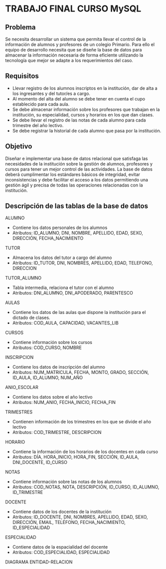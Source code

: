# TRABAJO FINAL CURSO MySQL 

## Problema
Se necesita desarrollar un sistema que permita llevar el control de la información de alumnos y profesores de un
colegio Primario. Para ello el equipo de desarrollo necesita que se diseñe la base de datos para almacenar la
información necesaria de forma eficiente utilizando la tecnología que mejor se adapte a los requerimientos del
caso.

## Requisitos
* Llevar registro de los alumnos inscriptos en la institución, dar de alta a los ingresantes y del tutor/es a cargo.
* Al momento del alta del alumno se debe tener en cuenta el cupo establecido para cada aula.
* Se debe almacenar información sobre los profesores que trabajan en la institución, su especialidad, cursos y
horarios en los que dan clases.
* Se debe llevar el registro de las notas de cada alumno para cada trimestre del año lectivo.
* Se debe registrar la historial de cada alumno que pasa por la institución.

## Objetivo
Diseñar e implementar una base de datos relacional que satisfaga las necesidades de la institución sobre la gestión
de alumnos, profesores y cursos para tener un mejor control de las actividades. La base de datos deberá
cumplimentar los estándares básicos de integridad, evitar inconsistencias y debe facilitar el acceso a los datos
permitiendo una gestión ágil y precisa de todas las operaciones relacionadas con la institución.

## Descripción de las tablas de la base de datos
ALUMNO
* Contiene los datos personales de los alumnos
* Atributos: ID_ALUMNO, DNI, NOMBRE, APELLIDO, EDAD, SEXO, DIRECCIÓN, FECHA_NACIMIENTO

TUTOR
* Almacena los datos del tutor a cargo del alumno
* Atributos: ID_TUTOR, DNI, NOMBRES, APELLIDO, EDAD, TELEFONO, DIRECCION

TUTOR_ALUMNO
* Tabla intermedia, relaciona el tutor con el alumno
* Atributos: DNI_ALUMNO, DNI_APODERADO, PARENTESCO

AULAS
* Contiene los datos de las aulas que dispone la institución para el dictado de clases.
* Atributos: COD_AULA, CAPACIDAD, VACANTES_LIB

CURSOS
* Contiene información sobre los cursos
* Atributos: COD_CURSO, NOMBRE

INSCRIPCION
* Contiene los datos de inscripción del alumno
* Atributos: NUM_MATRICULA, FECHA, MONTO, GRADO, SECCIÓN, ID_AULA, ID_ALUMNO, NUM_AÑO

ANIO_ESCOLAR
* Contiene los datos sobre el año lectivo
* Atributos: NUM_ANIO, FECHA_INICIO, FECHA_FIN

TRIMESTRES
* Contienen información de los trimestres en los que se divide el año lectivo
* Atributos: COD_TRIMESTRE, DESCRIPCION

HORARIO
* Contiene la información de los horarios de los docentes en cada curso
* Atributos: DÍA, HORA_INICIO, HORA_FIN, SECCIÓN, ID_AULA, DNI_DOCENTE, ID_CURSO

NOTAS
* Contiene información sobre las notas de los alumnos
* Atributos: COD_NOTAS, NOTA, DESCRIPCIÓN, ID_CURSO, ID_ALUMNO, ID_TRIMESTRE

DOCENTE
* Contiene datos de los docentes de la institución
* Atributos: ID_DOCENTE, DNI, NOMBRES, APELLIDO, EDAD, SEXO, DIRECCIÓN, EMAIL, TELÉFONO,
FECHA_NACIMIENTO, ID_ESPECIALIDAD

ESPECIALIDAD
* Contiene datos de la espacialidad del docente
* Atributos: COD_ESPECIALIDAD, ESPECIALIDAD

DIAGRAMA ENTIDAD-RELACION
